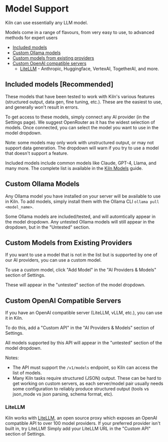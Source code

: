 # Model Support

Kiln can use essentially any LLM model.

Models come in a range of flavours, from very easy to use, to advanced methods for expert users

- [Included models](#included-models-recommended)
- [Custom Ollama models](#custom-ollama-models)
- [Custom models from existing providers](#custom-models-from-existing-providers)
- [Custom OpenAI compatible servers](#custom-openai-compatible-servers)
  - [LiteLLM](#litellm) - Anthropic, Huggingface, VertexAI, TogetherAI, and more.

## Included models [Recommended]

These models that have been tested to work with Kiln's various features (structured output, data gen, fine tuning, etc.). These are the easiest to use, and generally won't result in errors.

To get access to these models, simply connect any AI provider (in the Settings page). We suggest OpenRouter as it has the widest selection of models. Once connected, you can select the model you want to use in the model dropdown.

Note: some models may only work with unstructured output, or may not support data generation. The dropdown will warn if you try to use a model that doesn't support a feature.

Included models include common models like Claude, GPT-4, Llama, and many more. The complete list is available in the [Kiln Models](https://github.com/Kiln-AI/Kiln/blob/main/libs/core/kiln_ai/adapters/ml_model_list.py) guide.

## Custom Ollama Models

Any Ollama model you have installed on your server will be available to use in Kiln. To add models, simply install them with the Ollama CLI `ollama pull <model_name>`.

Some Ollama models are included/tested, and will automtically appear in the model dropdown. Any untested Ollama models will still appear in the dropdown, but in the "Untested" section.

## Custom Models from Existing Providers

If you want to use a model that is not in the list but is supported by one of our AI providers, you can use a custom model.

To use a custom model, click "Add Model" in the "AI Providers & Models" section of Settings.

These will appear in the "untested" section of the model dropdown.

## Custom OpenAI Compatible Servers

If you have an OpenAI compatible server (LiteLLM, vLLM, etc.), you can use it in Kiln.

To do this, add a "Custom API" in the "AI Providers & Models" section of Settings.

All models supported by this API will appear in the "untested" section of the model dropdown. 

Notes:
- The API must support the `/v1/models` endpoint, so Kiln can access the list of models.
- Many Kiln tasks require structured (JSON) output. These can be hard to get working on custom servers, as each server/model pair usually needs some configuration to reliably produce structured output (tools vs json_mode vs json parsing, schema format, etc).

### LiteLLM

Kiln works with [LiteLLM](https://github.com/BerriAI/litellm), an open source proxy which exposes an OpenAI compatible API to over 100 model providers. If your preferred provider isn't built in, try LiteLLM! Simply add your LiteLLM URL in the "Custom API" section of Settings. 
